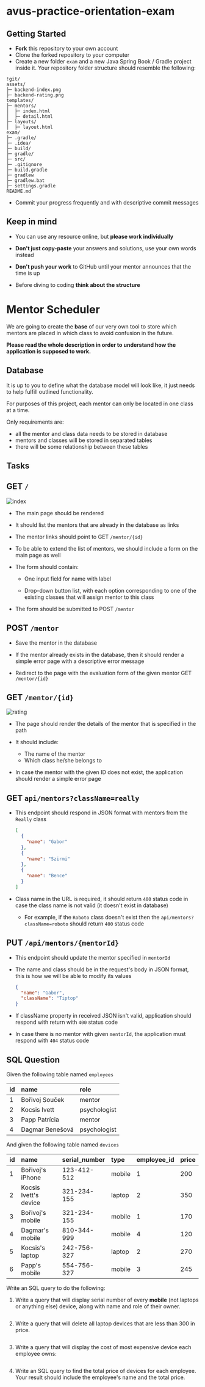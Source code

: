 # avus-practice-orientation-exam

## Getting Started

- **Fork** this repository to your own account
- Clone the forked repository to your computer
- Create a new folder `exam` and a new Java Spring Book / Gradle project 
inside it. Your repository folder structure should resemble the following:

```
!git/
assets/
├─ backend-index.png
├─ backend-rating.png
templates/
├─ mentors/
│  ├─ index.html
│  ├─ detail.html
├─ layouts/
│  ├─ layout.html
exam/
├─ .gradle/
├─ .idea/
├─ build/
├─ gradle/
├─ src/
├─ .gitignore
├─ build.gradle
├─ gradlew
├─ gradlew.bat
├─ settings.gradle
README.md
```
- Commit your progress frequently and with descriptive commit messages

## Keep in mind

- You can use any resource online, but **please work individually**

- **Don't just copy-paste** your answers and solutions, use your own words
  instead

- **Don't push your work** to GitHub until your mentor announces that the time
  is up

- Before diving to coding **think about the structure**



# Mentor Scheduler

We are going to create the **base** of our very own tool to store which mentors
are placed in which class to avoid confusion in the future.

**Please read the whole description in order to understand how the application
is supposed to work.**

## Database

It is up to you to define what the database model will look
like, it just needs to help fulfill outlined functionality.

For purposes of this project, each mentor can only be located
in one class at a time.

Only requirements are:

* all the mentor and class data needs to be stored in database
* mentors and classes will be stored in separated tables
* there will be some relationship between these tables

## Tasks

## GET `/`

![index](backend-rating.png)

- The main page should be rendered

- It should list the mentors that are already in the database as links

- The mentor links should point to GET `/mentor/{id}`

- To be able to extend the list of mentors, we should include a form
  on the main page as well

- The form should contain:

  - One input field for name with label

  - Drop-down button list, with each option corresponding to one of the existing
    classes that will assign mentor to this class

- The form should be submitted to POST `/mentor`


## POST `/mentor`

- Save the mentor in the database

- If the mentor already exists in the database, then it should
  render a simple error page with a descriptive error message

- Redirect to the page with the evaluation form of the given mentor
  GET `/mentor/{id}`

## GET `/mentor/{id}`

![rating](backend-index.png)

- The page should render the details of the mentor that is specified in the path

- It should include:

  - The name of the mentor
  - Which class he/she belongs to

- In case the mentor with the given ID does not exist, the application should
  render a simple error page

## GET `api/mentors?className=really`

- This endpoint should respond in JSON format with mentors from the
  `Really` class

  ```json
  [
    {
      "name": "Gabor"
    },
    {
      "name": "Szirmi"
    },
    {
      "name": "Bence"
    }
  ]
  ```

- Class name in the URL is required, it should return `400` status code
  in case the class name is not valid (it doesn't exist in database)
    - For example, if the `Roboto` class doesn't exist then the
      `api/mentors?className=roboto` should return `400` status code

## PUT `/api/mentors/{mentorId}`

- This endpoint should update the mentor specified in `mentorId`

- The name and class should be in the request's body in JSON format, this is how
  we will be able to modify its values

  ```json
  {
    "name": "Gabor",
    "className": "Tiptop"
  }
  ```

- If className property in received JSON isn't valid, application should respond with
  return with `400` status code

- In case there is no mentor with given `mentorId`, the application must respond
  with `404` status code


## SQL Question

Given the following table named `employees`

| id | name            | role         |
|:---|:----------------|:-------------|
| 1  | Bořivoj Souček  | mentor       |
| 2  | Kocsis Ivett    | psychologist |
| 3  | Papp Patrícia   | mentor       |
| 4  | Dagmar Benešová | psychologist |

And given the following table named `devices`

| id | name                  | serial_number | type   | employee_id | price |
|:---|:----------------------|:--------------|:-------|:------------|-------|
| 1  | Bořivoj's iPhone      | 123-412-512   | mobile | 1           | 200   |
| 2  | Kocsis Ivett's device | 321-234-155   | laptop | 2           | 350   |
| 3  | Bořivoj's mobile      | 321-234-155   | mobile | 1           | 170   |
| 4  | Dagmar's mobile       | 810-344-999   | mobile | 4           | 120   |
| 5  | Kocsis's laptop       | 242-756-327   | laptop | 2           | 270   |
| 6  | Papp's mobile         | 554-756-327   | mobile | 3           | 245   |

Write an SQL query to do the following:

1. Write a query that will display serial number of every **mobile** (not laptops or anything else) device, along with name and role of their owner.

```mysql

```

2. Write a query that will delete all laptop devices that are less than 300 in price.

```mysql

```
   
3. Write a query that will display the cost of most expensive device each employee owns:

```mysql

```

4. Write an SQL query to find the total price of devices for each employee. Your result should include the employee's name and the total price.

```mysql

```



